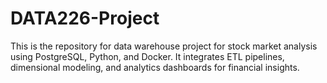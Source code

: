 # DATA226-Project
This is the repository for data warehouse project for stock market analysis using PostgreSQL, Python, and Docker. It integrates ETL pipelines, dimensional modeling, and analytics dashboards for financial insights.
